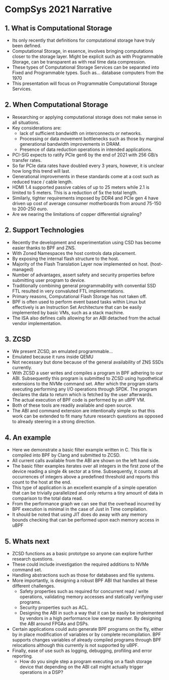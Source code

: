 # CompSys 2021 Narrative

## 1. What is Computational Storage

- Its only recently that definitions for computational storage have truly been
  defined.
- Computational Storage, in essence, involves bringing computations closer to
  the storage layer. Might be explicit such as with Programmable Storage, can be
  transparent as with real time data compression.
- These types of Computational Storage Services can be separated into Fixed and
  Programmable types. Such as... database computers from the 1970
- This presentation will focus on Programmable Computational
  Storage Services.
  
## 2. When Computational Storage

- Researching or applying computational storage does not make sense in all
  situations.
- Key considerations are:
  - lack of sufficient bandwidth on interconnects or
    networks.
  - Processing or data movement bottlenecks such as those by marginal
    generational bandwidth improvements in DRAM.
  - Presence of data reduction operations in intended applications.
- PCI-SIG expects to ratify PCIe gen6 by the end of 2021 with 256 GB/s transfer
  rates. 
- So far PCIe data rates have doubled every 3 years, however, it is unclear
  how long this trend will last.
- Generational improvements in these standards come at a cost such as reduced
  trace / cable length.
- HDMI 1.4 supported passive cables of up to 25 meters
  while 2.1 is limited to 5 meters. This is a reduction of 5x the total length.
- Similarly, tighter requirements imposed by DDR4 and PCIe gen 4 have driven up
  cost of average consumer motherboards from around 75-150 to 200-250 euro.
- Are we nearing the limitations of copper differential signaling?

## 2. Support Technologies

- Recently the development and experimentation using CSD has become easier
  thanks to BPF and ZNS.
- With Zoned Namespaces the host controls data placement.
- By exposing the internal flash structure to the host.
- Majority of the Flash Translation Layer now implemented on host.
  (host-managed)
- Number of advantages, assert safety and security properties
  before submitting user program to device.
- Traditionally combining general programmability with convential
  SSD FTL resulted in very convaluted FTL implementations.
- Primary reasons, Computational Flash Storage has not taken off.
- BPF is often used to perform event based tasks within Linux but
  effectively is an Instruction Set Architecture that can be easily
  implemented by basic VMs, such as a stack machine.
- The ISA also defines calls allowing for an ABI detached
  from the actual vendor implementation.

## 3. ZCSD

- We present ZCSD, an emulated programmable...
- Emulated because it runs inside QEMU
- Not necessary but done because of the general availability of ZNS SSDs
  currently.
- With ZCSD a user writes and compiles a program in BPF adhering to our
  ABI. Subsequently this program is submitted to ZCSD using hypothetical
  extensions to the NVMe command set. After which the program starts
  executing performing any I/O operations through SPDK. The program
  declares the data to return which is fetched by the user afterwards.
- The actual execution of BPF code is performed by an uBPF VM.
- Both of these tools are readily available and open source.
- The ABI and command extension are intentionally simple so that this
  work can be extended to fit many future research questions as opposed
  to already steering in a strong direction.
  
## 4. An example

- Here we demonstrate a basic filter example written in C. This file
  is compiled into BPF by Clang and submitted to ZCSD.
- All current calls available from the ABI are shown on the left hand side.
- The basic filter examples iterates over all integers in the first zone
  of the device reading a single 4k sector at a time. Subsequently, it
  counts all occurrences of integers above a predefined threshold and
  reports this count to the host at the end.
- This type of application is an excellent example of a simple
  operation that can be trivially parallelized and only returns a
  tiny amount of data in comparison to the total data read.
- From the performance graph we can see that the overhead
  incurred by BPF execution is minimal in the case of Just in Time
  compilation.
- It should be noted that using JIT does do away with any memory bounds
  checking that can be performed upon each memory access in uBPF

## 5. Whats next

- ZCSD functions as a basic prototype so anyone can explore further
  research questions.
- These could include investigation the required additions to NVMe command set.
- Handling abstractions such as those for databases and file systems.
- More importantly, is designing a robust BPF ABI that handles all these
  different challenges.
  - Safety properties such as required for concurrent read / write operations,
    validating memory accesses and statically verifying user programs.
  - Security properties such as ACL.
  - Designing the ABI in such a way that it can be easily be implemented by
    vendors in a high performance low energy manner. By designing the ABI around
    FPGAs and DSPs.
- Certain applications could auto generate BPF programs on the fly, either by
  in place modification of variables or by complete recompilation. BPF supports
  changes variables of already compiled programs through BPF relocations
  although this currently is not supported by uBPF.
- Finally, ease of use such as logging, debugging, profiling and error
  reporting.
  - How do you single step a program executing on a flash storage device that
    depending on the ABI call might actually trigger operations in a DSP?